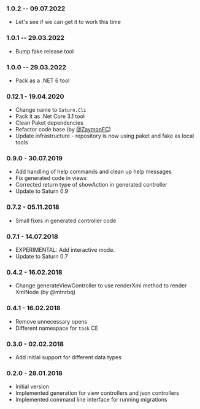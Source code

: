 ### 1.0.2 -- 09.07.2022

* Let's see if we can get it to work this time

### 1.0.1 -- 29.03.2022

* Bump fake release tool

### 1.0.0 -- 29.03.2022

* Pack as a .NET 6 tool

### 0.12.1 - 19.04.2020
* Change name to `Saturn.Cli`
* Pack it as .Net Core 3.1 tool
* Clean Paket dependencies
* Refactor code base (by [@ZaymonFC](https://github.com/ZaymonFC))
* Update infrastructure - repository is now using paket and fake as local tools

### 0.9.0 - 30.07.2019
* Add handling of help commands and clean up help messages
* Fix generated code in views
* Corrected return type of showAction in generated controller
* Update to Saturn 0.9

### 0.7.2 - 05.11.2018
* Small fixes in generated controller code

### 0.7.1 - 14.07.2018
* EXPERIMENTAL: Add interactive mode.
* Update to Saturn 0.7

### 0.4.2 - 16.02.2018
* Change generateViewController to use renderXml method to render XmlNode (by @mtnrbq)

### 0.4.1 - 16.02.2018
* Remove unnecessary opens
* Different namespace for `task` CE

### 0.3.0 - 02.02.2018
* Add initial support for different data types

### 0.2.0 - 28.01.2018

* Initial version
* Implemented generation for view controllers and json controllers
* Implemented command line interface for running migrations
